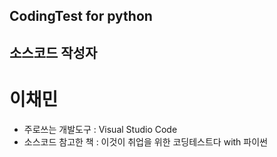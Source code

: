 ## CodingTest for python

## 소스코드 작성자
# 이채민

* 주로쓰는 개발도구 : Visual Studio Code 
* 소스코드 참고한 책 : 이것이 취업을 위한 코딩테스트다 with 파이썬 
